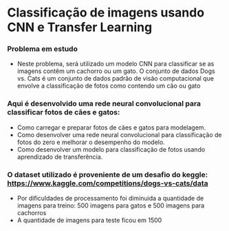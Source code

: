 # Classificação de imagens usando CNN e Transfer Learning

### Problema em estudo
- Neste problema, será utilizado um modelo CNN para classificar se as imagens contêm um cachorro ou um gato. O conjunto de dados Dogs vs. Cats é um conjunto de dados padrão de visão computacional que envolve a classificação de fotos como contendo um cão ou gato

### Aqui é desenvolvido uma rede neural convolucional para classificar fotos de cães e gatos:
  - Como carregar e preparar fotos de cães e gatos para modelagem.
  - Como desenvolver uma rede neural convolucional para classificação de fotos do zero e melhorar o desempenho do modelo.
  - Como desenvolver um modelo para classificação de fotos usando aprendizado de transferência.
  
### O dataset utilizado é proveniente de um desafio do keggle: https://www.kaggle.com/competitions/dogs-vs-cats/data
- Por dificuldades de processamento foi diminuida a quantidade de imagens para treino: 500 imagens para gatos e 500 imagens para cachorros
- A quantidade de imagens para teste ficou em 1500
